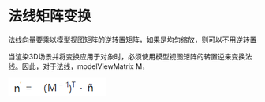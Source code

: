 # 法线矩阵变换

法线向量要乘以模型视图矩阵的逆转置矩阵，如果是均匀缩放，则可以不用逆转置

当渲染3D场景并将变换应用于对象时，必须使用模型视图矩阵的转置逆来变换法线。因此，对于法线，modelViewMatrix M，

![](../.gitbook/assets/image%20%28205%29.png)

